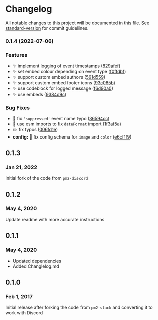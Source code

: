 # Changelog

All notable changes to this project will be documented in this file. See [standard-version](https://github.com/conventional-changelog/standard-version) for commit guidelines.

### 0.1.4 (2022-07-06)


### Features

* :sparkles: implement logging of event timestamps ([829afef](https://github.com/JamesNZL/pm2-discord-plus/commit/829afef5c212b5953b0c5fd49ed7d5f7460e785c))
* :sparkles: set embed colour depending on event type ([f0ffdbf](https://github.com/JamesNZL/pm2-discord-plus/commit/f0ffdbf6342ec8b6f3dedc256dfdfc0fc494267d))
* :sparkles: support custom embed authors ([561d559](https://github.com/JamesNZL/pm2-discord-plus/commit/561d5591bddb4741941b3753718c42045a6b8aee))
* :sparkles: support custom embed footer icons ([93c085b](https://github.com/JamesNZL/pm2-discord-plus/commit/93c085b12a123fb9f0f16aa97d77435629956093))
* :sparkles: use codeblock for logged message ([f6d90a0](https://github.com/JamesNZL/pm2-discord-plus/commit/f6d90a0f570e9db173cf3b49129b1c2fa0a3b21d))
* :sparkles: use embeds ([9384d9c](https://github.com/JamesNZL/pm2-discord-plus/commit/9384d9c9569e9ebb04832d58f718028e47819ce6))


### Bug Fixes

* :bug: fix `'suppressed'` event name typo ([36594cc](https://github.com/JamesNZL/pm2-discord-plus/commit/36594ccbda53ebdd5db7882289dc08eea5d91a23))
* :bug: use esm imports to fix `dateFormat` import ([1f3af5a](https://github.com/JamesNZL/pm2-discord-plus/commit/1f3af5ab9f0907812d3cd9ac77356fb3a0ad4371))
* :pencil2: fix typos ([006fd1e](https://github.com/JamesNZL/pm2-discord-plus/commit/006fd1e766172c7bbc72456fee5101797d8f5144))
* **config:** :wrench: fix config schema for `image` and `color` ([e6cf1f9](https://github.com/JamesNZL/pm2-discord-plus/commit/e6cf1f93bec96b80dfb5c6455367689a006e6b48))

## 0.1.3
### Jan 21, 2022

Initial fork of the code from `pm2-discord`

## 0.1.2
### May 4, 2020

Update readme with more accurate instructions

## 0.1.1
### May 4, 2020

- Updated dependencies
- Added Changlelog.md

## 0.1.0
### Feb 1, 2017

Initial release after forking the code from `pm2-slack` and converting it to work with Discord
